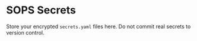 # SOPS Secrets

Store your encrypted `secrets.yaml` files here. Do not commit real secrets to version control.
